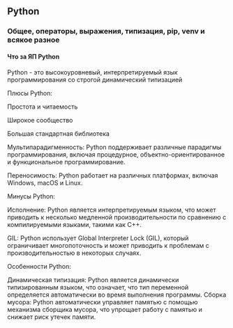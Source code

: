 ## Python

### Общее, операторы, выражения, типизация, pip, venv и всякое разное

#### Что за ЯП Python

Python - это высокоуровневый, интерпретируемый язык программирования со строгой динамический типизацией

Плюсы Python:

Простота и читаемость

Широкое сообщество

Большая стандартная библиотека 

Мультипарадигменность: 
Python поддерживает различные парадигмы программирования, включая процедурное, объектно-ориентированное и функциональное программирование.

Переносимость: 
Python работает на различных платформах, включая Windows, macOS и Linux. 

Минусы Python:

Исполнение: Python является интерпретируемым языком, что может приводить к несколько медленной производительности 
по сравнению с компилируемыми языками, такими как C++.

GIL: Python использует Global Interpreter Lock (GIL), который ограничивает многопоточность и 
может приводить к проблемам с производительностью в некоторых случаях.

Особенности Python:

Динамическая типизация: Python является динамически типизированным языком, что означает, 
что тип переменной определяется автоматически во время выполнения программы.
Сборка мусора: Python автоматически управляет памятью с помощью механизма сборщика мусора, что упрощает работу с памятью и снижает риск утечек памяти.

